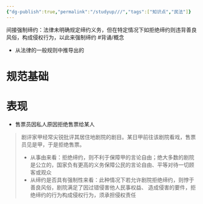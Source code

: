 ```yaml
---
{"dg-publish":true,"permalink":"/studyup///","tags":["知识点","民法"]}
---
```


间接强制缔约：法律未明确规定缔约义务，但在特定情况下如拒绝缔约则违背善良风俗，构成侵权行为，以此来强制缔约 #背诵/概念 
- 从法律的一般规则中推导出的
# 规范基础
# 表现
- 售票员因私人原因拒绝售票给某人
>剧评家甲经常尖锐批评其居住地剧院的剧目。某日甲前往该剧院看戏，售票员见是甲，于是拒绝售票。 
>- 从事由来看：拒绝缔约，则不利于保障甲的言论自由；绝大多数的剧院是公立的，国家负有更高的义务保障公民的言论自由、平等对待一切顾客或观众
>- 从缔约是否具有强制性来看：此种情况下若允许剧院拒绝缔约，则悖于善良风俗，剧院满足了因过错侵害他人民事权益、 造成侵害的要件，拒绝缔约的行为构成侵权行为，须承担侵权责任